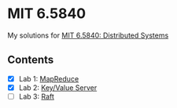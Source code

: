 # MIT 6.5840
My solutions for [MIT 6.5840: Distributed Systems](https://pdos.csail.mit.edu/6.824/)
## Contents
- [x] Lab 1: [MapReduce](https://github.com/lasha03/MIT6.5840/tree/master/src/main)
- [x] Lab 2: [Key/Value Server](https://github.com/lasha03/MIT6.5840/blob/master/src/kvsrv/server.go)
- [ ] Lab 3: [Raft](https://github.com/lasha03/MIT6.5840/tree/master/src/raft)
